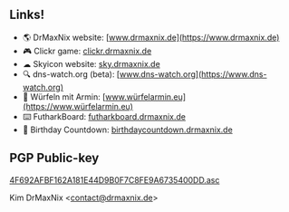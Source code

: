 ## Links!
- 🌎 DrMaxNix website: [www.drmaxnix.de](https://www.drmaxnix.de)
- 🎮 Clickr game: [clickr.drmaxnix.de](https://clickr.drmaxnix.de)
- ☁ Skyicon website: [sky.drmaxnix.de](https://sky.drmaxnix.de)
- 🔍 dns-watch.org (beta): [www.dns-watch.org](https://www.dns-watch.org)
- 🎲 Würfeln mit Armin: [www.würfelarmin.eu](https://www.würfelarmin.eu)
- ⌨️ FutharkBoard: [futharkboard.drmaxnix.de](https://futharkboard.drmaxnix.de/)
- 🎂 Birthday Countdown: [birthdaycountdown.drmaxnix.de](https://birthdaycountdown.drmaxnix.de/)



## PGP Public-key
[4F692AFBF162A181E44D9B0F7C8FE9A6735400DD.asc](https://raw.githubusercontent.com/DrMaxNix/DrMaxNix/main/4F692AFBF162A181E44D9B0F7C8FE9A6735400DD.asc)

Kim DrMaxNix \<contact@drmaxnix.de>
